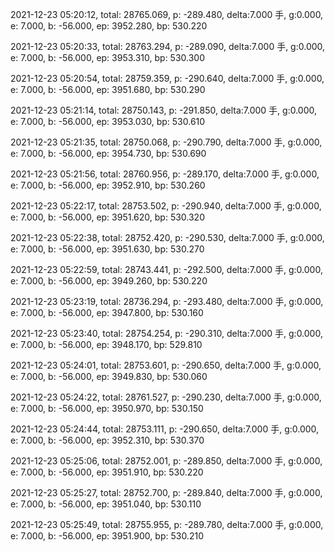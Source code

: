 2021-12-23 05:20:12, total: 28765.069, p: -289.480, delta:7.000 手, g:0.000, e: 7.000, b: -56.000, ep: 3952.280, bp: 530.220

2021-12-23 05:20:33, total: 28763.294, p: -289.090, delta:7.000 手, g:0.000, e: 7.000, b: -56.000, ep: 3953.310, bp: 530.300

2021-12-23 05:20:54, total: 28759.359, p: -290.640, delta:7.000 手, g:0.000, e: 7.000, b: -56.000, ep: 3951.680, bp: 530.290

2021-12-23 05:21:14, total: 28750.143, p: -291.850, delta:7.000 手, g:0.000, e: 7.000, b: -56.000, ep: 3953.030, bp: 530.610

2021-12-23 05:21:35, total: 28750.068, p: -290.790, delta:7.000 手, g:0.000, e: 7.000, b: -56.000, ep: 3954.730, bp: 530.690

2021-12-23 05:21:56, total: 28760.956, p: -289.170, delta:7.000 手, g:0.000, e: 7.000, b: -56.000, ep: 3952.910, bp: 530.260

2021-12-23 05:22:17, total: 28753.502, p: -290.940, delta:7.000 手, g:0.000, e: 7.000, b: -56.000, ep: 3951.620, bp: 530.320

2021-12-23 05:22:38, total: 28752.420, p: -290.530, delta:7.000 手, g:0.000, e: 7.000, b: -56.000, ep: 3951.630, bp: 530.270

2021-12-23 05:22:59, total: 28743.441, p: -292.500, delta:7.000 手, g:0.000, e: 7.000, b: -56.000, ep: 3949.260, bp: 530.220

2021-12-23 05:23:19, total: 28736.294, p: -293.480, delta:7.000 手, g:0.000, e: 7.000, b: -56.000, ep: 3947.800, bp: 530.160

2021-12-23 05:23:40, total: 28754.254, p: -290.310, delta:7.000 手, g:0.000, e: 7.000, b: -56.000, ep: 3948.170, bp: 529.810

2021-12-23 05:24:01, total: 28753.601, p: -290.650, delta:7.000 手, g:0.000, e: 7.000, b: -56.000, ep: 3949.830, bp: 530.060

2021-12-23 05:24:22, total: 28761.527, p: -290.230, delta:7.000 手, g:0.000, e: 7.000, b: -56.000, ep: 3950.970, bp: 530.150

2021-12-23 05:24:44, total: 28753.111, p: -290.650, delta:7.000 手, g:0.000, e: 7.000, b: -56.000, ep: 3952.310, bp: 530.370

2021-12-23 05:25:06, total: 28752.001, p: -289.850, delta:7.000 手, g:0.000, e: 7.000, b: -56.000, ep: 3951.910, bp: 530.220

2021-12-23 05:25:27, total: 28752.700, p: -289.840, delta:7.000 手, g:0.000, e: 7.000, b: -56.000, ep: 3951.040, bp: 530.110

2021-12-23 05:25:49, total: 28755.955, p: -289.780, delta:7.000 手, g:0.000, e: 7.000, b: -56.000, ep: 3951.900, bp: 530.210